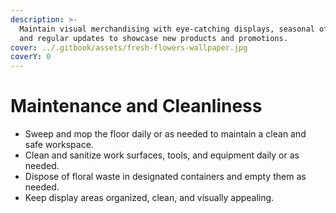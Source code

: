 ```yaml
---
description: >-
  Maintain visual merchandising with eye-catching displays, seasonal offerings,
  and regular updates to showcase new products and promotions.
cover: ../.gitbook/assets/fresh-flowers-wallpaper.jpg
coverY: 0
---
```


# Maintenance and Cleanliness



* Sweep and mop the floor daily or as needed to maintain a clean and safe workspace.
* Clean and sanitize work surfaces, tools, and equipment daily or as needed.
* Dispose of floral waste in designated containers and empty them as needed.
* Keep display areas organized, clean, and visually appealing.
